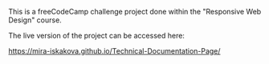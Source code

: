 This is a freeCodeCamp challenge project done within the "Responsive Web Design" course.

The live version of the project can be accessed here:

https://mira-iskakova.github.io/Technical-Documentation-Page/
